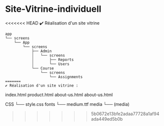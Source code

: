 # Site-Vitrine-individuell
<<<<<<< HEAD
✔️ Réalisation d'un site vitrine

```
app
└── screens
    └── App
        └── screens
            ├── Admin
            │   └── screens
            │       ├── Reports
            │       └── Users
            └── Course
                └── screens
                    └── Assignments
=======
✔️ Réalisation d'un site vitrine : 

```
index.html
product.html
about-us.html
about-us.html

CSS
└── style.css
fonts
└── medium.ttf
media
└── (media)
>>>>>>> 5b0672e13bfe2adaa77728a1af94ada449ed5b0b
```
